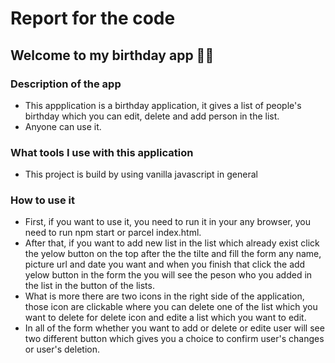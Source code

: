 
# Report for the code

## Welcome to my birthday app 🙇‍♂️

### Description of the app

  - This appplication is a birthday application, it gives a list of people's birthday which you can edit, delete and add person in the list.
  - Anyone can use it.


### What tools I use with this application

  - This project is build by using vanilla javascript in general 

### How to use it

  - First, if you want to use it, you need to run it in your any browser, you need to run npm start or parcel index.html.
  - After that, if you want to add new list in the list which already exist click the yelow button on the top after the the tilte and fill the form any name, picture url and date you want and when you finish that click the add yelow button in the form the you will see the peson who you added in the list in the button of the lists.
  - What is more there are two icons in the  right side of the application, those icon are clickable where you can delete one of the list which you want to delete for delete icon and edite a list which you want to edit.
  - In all of the form whether you want to add or delete or edite user will see two different button which gives you a choice to confirm user's changes or user's deletion.




  





